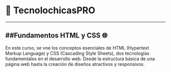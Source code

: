 # 💜 TecnolochicasPRO
------------------
##Fundamentos HTML  y CSS 🌐
--------------
En este curso, se vne los conceptos esenciales de HTML (Hypertext Markup Language) y CSS (Cascading Style Sheets), dos tecnologías fundamentales en el desarrollo web. Desde la estructura básica de una página web hasta la creación de diseños atractivos y responsivos.
